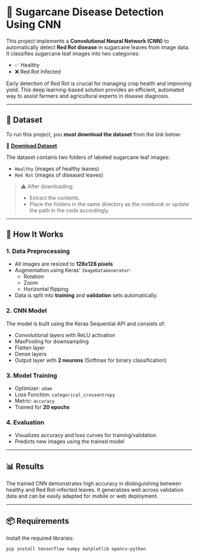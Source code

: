 # 🌿 Sugarcane Disease Detection Using CNN

This project implements a **Convolutional Neural Network (CNN)** to automatically detect **Red Rot disease** in sugarcane leaves from image data. It classifies sugarcane leaf images into two categories:

- ✅ Healthy  
- ❌ Red Rot Infected  

Early detection of Red Rot is crucial for managing crop health and improving yield. This deep learning-based solution provides an efficient, automated way to assist farmers and agricultural experts in disease diagnosis.

---

## 📂 Dataset

To run this project, you **must download the dataset** from the link below:

📎 **[Download Dataset](https://drive.google.com/file/d/1Svp70KvoKT1u2b3E00BdUNU1NC8pg0W_/view?usp=drive_link)**

The dataset contains two folders of labeled sugarcane leaf images:

- `Healthy` (images of healthy leaves)  
- `Red Rot` (images of diseased leaves)

> ⚠️ After downloading:
> - Extract the contents.
> - Place the folders in the same directory as the notebook or update the path in the code accordingly.

---

## 🧠 How It Works

### 1. Data Preprocessing
- All images are resized to **128x128 pixels**
- Augmentation using Keras' `ImageDataGenerator`:
  - Rotation
  - Zoom
  - Horizontal flipping
- Data is split into **training** and **validation** sets automatically.

### 2. CNN Model
The model is built using the Keras Sequential API and consists of:

- Convolutional layers with ReLU activation
- MaxPooling for downsampling
- Flatten layer
- Dense layers
- Output layer with **2 neurons** (Softmax for binary classification)

### 3. Model Training
- Optimizer: `adam`  
- Loss Function: `categorical_crossentropy`  
- Metric: `accuracy`  
- Trained for **20 epochs**

### 4. Evaluation
- Visualizes accuracy and loss curves for training/validation
- Predicts new images using the trained model

---

## 📊 Results

The trained CNN demonstrates high accuracy in distinguishing between healthy and Red Rot-infected leaves. It generalizes well across validation data and can be easily adapted for mobile or web deployment.

---

## 📦 Requirements

Install the required libraries:

```bash
pip install tensorflow numpy matplotlib opencv-python
